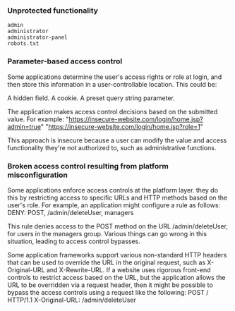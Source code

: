 ### Unprotected functionality

    admin
    administrator
    administrator-panel
    robots.txt

### Parameter-based access control 
Some applications determine the user's access rights or role at login, and then store this information in a user-controllable location. This could be:

A hidden field.
A cookie.
A preset query string parameter.

The application makes access control decisions based on the submitted value. For example:
"https://insecure-website.com/login/home.jsp?admin=true"
"https://insecure-website.com/login/home.jsp?role=1"

This approach is insecure because a user can modify the value and access functionality they're not authorized to, such as administrative functions. 

### Broken access control resulting from platform misconfiguration
 Some applications enforce access controls at the platform layer. they do this by restricting access to specific URLs and HTTP methods based on the user's role. For example, an application might configure a rule as follows:
DENY: POST, /admin/deleteUser, managers

This rule denies access to the POST method on the URL /admin/deleteUser, for users in the managers group. Various things can go wrong in this situation, leading to access control bypasses.

Some application frameworks support various non-standard HTTP headers that can be used to override the URL in the original request, such as X-Original-URL and X-Rewrite-URL. If a website uses rigorous front-end controls to restrict access based on the URL, but the application allows the URL to be overridden via a request header, then it might be possible to bypass the access controls using a request like the following:
        POST / HTTP/1.1
        X-Original-URL: /admin/deleteUser
